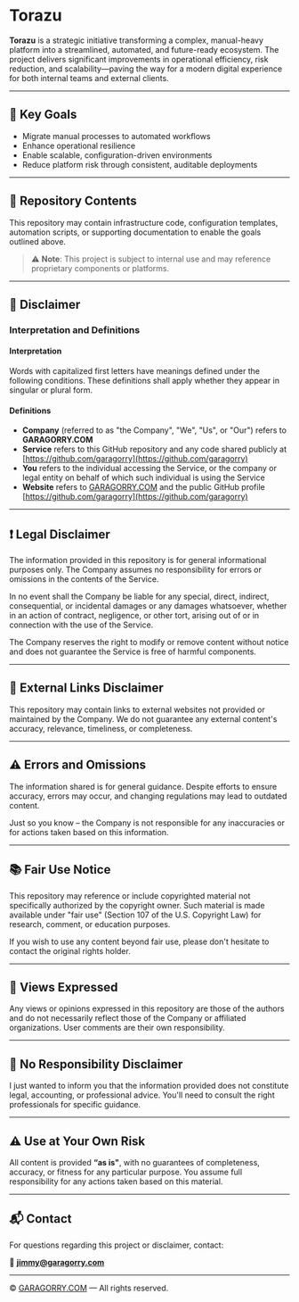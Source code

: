 # Torazu

**Torazu** is a strategic initiative transforming a complex, manual-heavy platform into a streamlined, automated, and future-ready ecosystem. The project delivers significant improvements in operational efficiency, risk reduction, and scalability—paving the way for a modern digital experience for both internal teams and external clients.

---

## 🚀 Key Goals

- Migrate manual processes to automated workflows
- Enhance operational resilience
- Enable scalable, configuration-driven environments
- Reduce platform risk through consistent, auditable deployments

---

## 📂 Repository Contents

This repository may contain infrastructure code, configuration templates, automation scripts, or supporting documentation to enable the goals outlined above.

> ⚠️ **Note**: This project is subject to internal use and may reference proprietary components or platforms.

---

## 📜 Disclaimer

### Interpretation and Definitions

#### Interpretation
Words with capitalized first letters have meanings defined under the following conditions. These definitions shall apply whether they appear in singular or plural form.

#### Definitions

- **Company** (referred to as "the Company", "We", "Us", or "Our") refers to **GARAGORRY.COM**  
- **Service** refers to this GitHub repository and any code shared publicly at [https://github.com/garagorry](https://github.com/garagorry)  
- **You** refers to the individual accessing the Service, or the company or legal entity on behalf of which such individual is using the Service  
- **Website** refers to [GARAGORRY.COM](https://garagorry.com) and the public GitHub profile [https://github.com/garagorry](https://github.com/garagorry)

---

## ❗ Legal Disclaimer

The information provided in this repository is for general informational purposes only. The Company assumes no responsibility for errors or omissions in the contents of the Service.

In no event shall the Company be liable for any special, direct, indirect, consequential, or incidental damages or any damages whatsoever, whether in an action of contract, negligence, or other tort, arising out of or in connection with the use of the Service.

The Company reserves the right to modify or remove content without notice and does not guarantee the Service is free of harmful components.

---

## 🔗 External Links Disclaimer

This repository may contain links to external websites not provided or maintained by the Company. We do not guarantee any external content's accuracy, relevance, timeliness, or completeness.

---

## ⚠️ Errors and Omissions

The information shared is for general guidance. Despite efforts to ensure accuracy, errors may occur, and changing regulations may lead to outdated content.

Just so you know – the Company is not responsible for any inaccuracies or for actions taken based on this information.

---

## 📚 Fair Use Notice

This repository may reference or include copyrighted material not specifically authorized by the copyright owner. Such material is made available under "fair use" (Section 107 of the U.S. Copyright Law) for research, comment, or education purposes.

If you wish to use any content beyond fair use, please don't hesitate to contact the original rights holder.

---

## 💬 Views Expressed

Any views or opinions expressed in this repository are those of the authors and do not necessarily reflect those of the Company or affiliated organizations. User comments are their own responsibility.

---

## 🛑 No Responsibility Disclaimer

I just wanted to inform you that the information provided does not constitute legal, accounting, or professional advice. You'll need to consult the right professionals for specific guidance.

---

## ⚠️ Use at Your Own Risk

All content is provided **“as is"**, with no guarantees of completeness, accuracy, or fitness for any particular purpose. You assume full responsibility for any actions taken based on this material.

---

## 📬 Contact

For questions regarding this project or disclaimer, contact:

📧 **jimmy@garagorry.com**

---

© [GARAGORRY.COM](https://garagorry.com) — All rights reserved.
